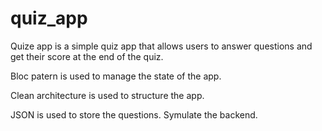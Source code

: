 # quiz_app

Quize app is a simple quiz app that allows users to answer questions and get their score at the end of the quiz.

Bloc patern is used to manage the state of the app.

Clean architecture is used to structure the app.

JSON is used to store the questions. Symulate the backend.